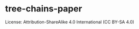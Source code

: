 tree-chains-paper
=================

License: Attribution-ShareAlike 4.0 International (CC BY-SA 4.0)
